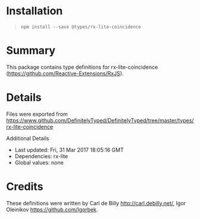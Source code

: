 # Installation
> `npm install --save @types/rx-lite-coincidence`

# Summary
This package contains type definitions for rx-lite-coincidence (https://github.com/Reactive-Extensions/RxJS).

# Details
Files were exported from https://www.github.com/DefinitelyTyped/DefinitelyTyped/tree/master/types/rx-lite-coincidence

Additional Details
 * Last updated: Fri, 31 Mar 2017 18:05:16 GMT
 * Dependencies: rx-lite
 * Global values: none

# Credits
These definitions were written by Carl de Billy <http://carl.debilly.net/>, Igor Oleinikov <https://github.com/Igorbek>.
